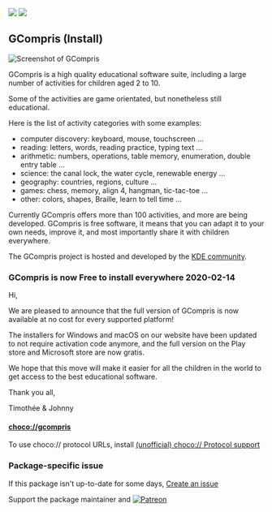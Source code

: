 [![](https://img.shields.io/chocolatey/v/gcompris?color=green&label=gcompris)](https://chocolatey.org/packages/gcompris) [![](https://img.shields.io/chocolatey/dt/gcompris)](https://chocolatey.org/packages/gcompris)

## GCompris (Install)
![Screenshot of GCompris](https://gcompris.net/screenshots_qt/small/root.png)

GCompris is a high quality educational software suite, including a large number of activities for children aged 2 to 10.

Some of the activities are game orientated, but nonetheless still educational.

Here is the list of activity categories with some examples:

* computer discovery: keyboard, mouse, touchscreen ...
* reading: letters, words, reading practice, typing text ...
* arithmetic: numbers, operations, table memory, enumeration, double entry table ...
* science: the canal lock, the water cycle, renewable energy ...
* geography: countries, regions, culture ...
* games: chess, memory, align 4, hangman, tic-tac-toe ...
* other: colors, shapes, Braille, learn to tell time ...

Currently GCompris offers more than 100 activities, and more are being developed. GCompris is free software, it means that you can adapt it to your own needs, improve it, and most importantly share it with children everywhere.

The GCompris project is hosted and developed by the [KDE community](https://www.kde.org/).

### GCompris is now Free to install everywhere 2020-02-14 

Hi,

We are pleased to announce that the full version of GCompris is now available at no cost for every supported platform!

The installers for Windows and macOS on our website have been updated to not require activation code anymore, and the full version on the Play store and Microsoft store are now gratis.

We hope that this move will make it easier for all the children in the world to get access to the best educational software.


Thank you all,

Timothée & Johnny

#### [choco://gcompris](choco://gcompris)
To use choco:// protocol URLs, install [(unofficial) choco:// Protocol support ](https://chocolatey.org/packages/choco-protocol-support)

### Package-specific issue
If this package isn't up-to-date for some days, [Create an issue](https://github.com/tunisiano187/Chocolatey-packages/issues/new/choose)

Support the package maintainer and [![Patreon](https://cdn.jsdelivr.net/gh/tunisiano187/Chocolatey-packages@d15c4e19c709e7148588d4523ffc6dd3cd3c7e5e/icons/patreon.png)](https://www.patreon.com/tunisiano)
